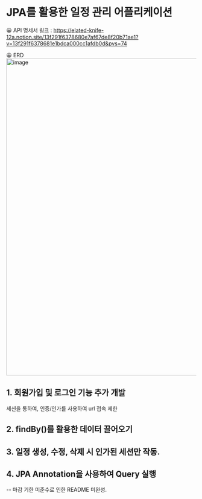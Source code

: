 # JPA를 활용한 일정 관리 어플리케이션
  😀 API 명세서 링크 : https://elated-knife-12a.notion.site/13f291f6378680e7af67de8f20b71ae1?v=13f291f6378681e1bdca000cc1afdb0d&pvs=74

  
  😀 ERD
<img width="841" alt="image" src="https://github.com/user-attachments/assets/dd59deb8-f62c-463f-a812-9c8cf699286d">

## 1. 회원가입 및 로그인 기능 추가 개발
  세션을 통하여, 인증/인가를 사용하여 url 접속 제한
## 2. findBy()를 활용한 데이터 끌어오기
## 3. 일정 생성, 수정, 삭제 시 인가된 세션만 작동.
## 4. JPA Annotation을 사용하여 Query 실행 

-- 마감 기한 미준수로 인한 README 미완성.
